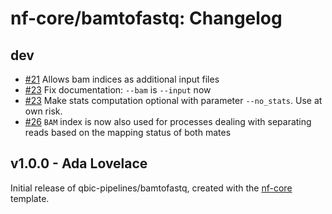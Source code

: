 # nf-core/bamtofastq: Changelog

## dev

- [#21](https://github.com/qbic-pipelines/bamtofastq/21) Allows bam indices as additional input files
- [#23](https://github.com/qbic-pipelines/bamtofastq/23) Fix documentation: `--bam` is `--input` now
- [#23](https://github.com/qbic-pipelines/bamtofastq/23) Make stats computation optional with parameter `--no_stats`. Use at own risk.
- [#26](https://github.com/qbic-pipelines/bamtofastq/26) `BAM` index is now also used for processes dealing with separating reads based on the mapping status of both mates

## v1.0.0 - Ada Lovelace

Initial release of qbic-pipelines/bamtofastq, created with the [nf-core](http://nf-co.re/) template.
